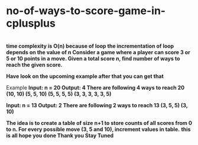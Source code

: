 # no-of-ways-to-score-game-in-cplusplus
<br>
<b>time complexity is O(n) because of loop the incrementation of loop depends on the value of n </b>
<b>Consider a game where a player can score 3 or 5 or 10 points in a move. Given a total score n, find number of ways to reach the given score.</b>

<b>Have look on the upcoming example after that you can get that</b>

Example
<b>Input: n = 20
Output: 4
There are following 4 ways to reach 20
(10, 10)
(5, 5, 10)
(5, 5, 5, 5)
(3, 3, 3, 3, 3, 5)

Input: n = 13
Output: 2
There are following 2 ways to reach 13
(3, 5, 5)
(3, 10)</b>

<b>The idea is to create a table of size n+1 to store counts of all scores from 0 to n. For every possible move (3, 5 and 10), increment values in table.</b> 
<b>this is all hope you done Thank you </b>
<b>Stay Tuned</b>
